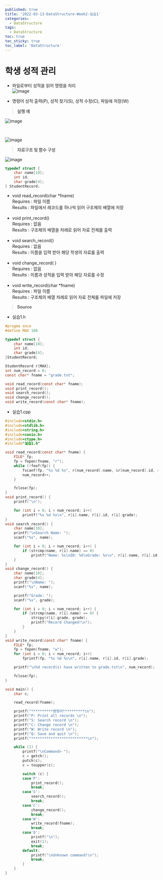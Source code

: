 ```yaml
---
published: true
title: '2022-03-13-DataStructure-Week2-실습1'
categories:
  - DataStructure
tags:
  - DataStructure
toc: true
toc_sticky: true
toc_label: 'DataStructure'
---
```


# 학생 성적 관리

- 파일로부터 성적을 읽어 명령을 처리  
  ![image](https://github.com/222SeungHyun/222SeungHyun.github.io/blob/master/_images/%EC%9E%90%EB%A3%8C%EA%B5%AC%EC%A1%B0%EC%99%80%EC%8B%A4%EC%8A%B5-2%EC%9E%A5-%EC%8B%A4%EC%8A%B51-1.png?raw=true)

- 명령어
  성적 출력(P), 성적 찾기(S), 성적 수정(C), 파일에 저장(W)

> **실행 예**

![image](https://github.com/222SeungHyun/222SeungHyun.github.io/blob/master/_images/%EC%9E%90%EB%A3%8C%EA%B5%AC%EC%A1%B0%EC%99%80%EC%8B%A4%EC%8A%B5-2%EC%9E%A5-%EC%8B%A4%EC%8A%B51-2.png?raw=true)

<br>

![image](https://github.com/222SeungHyun/222SeungHyun.github.io/blob/master/_images/%EC%9E%90%EB%A3%8C%EA%B5%AC%EC%A1%B0%EC%99%80%EC%8B%A4%EC%8A%B5-2%EC%9E%A5-%EC%8B%A4%EC%8A%B51-3.png?raw=true)

> **자료구조 및 함수 구성**

![image](https://github.com/222SeungHyun/222SeungHyun.github.io/blob/master/_images/%EC%9E%90%EB%A3%8C%EA%B5%AC%EC%A1%B0%EC%99%80%EC%8B%A4%EC%8A%B5-2%EC%9E%A5-%EC%8B%A4%EC%8A%B51-4.png?raw=true)

```C
typedef struct {
	char name[10];
	int id;
	char grade[4];
} StudentRecord;
```

- void read_record(char \*fname)  
   Requires : 파일 이름  
   Results : 파일에서 레코드를 하나씩 읽어 구조체의 배열에 저장  
  <br>
- void print_record()  
  Requires : 없음  
  Results : 구조체의 배열을 차례로 읽어 자료 전체를 출력  
  <br>
- void search_record()  
  Requires : 없음  
  Results : 이름을 입력 받아 해당 학생의 자료를 출력  
  <br>
- void change_record( )  
  Requires : 없음  
  Results : 이름과 성적을 입력 받아 해당 자료를 수정  
  <br>
- void write_record(char \*fname)  
  Requires : 파일 이름  
  Results : 구조체의 배열 차례로 읽어 자료 전체를 파일에 저장

> **Source**

- 실습1.h

```C
#pragma once
#define MAX 100

typedef struct {
	char name[10];
	int id;
	char grade[4];
}StudentRecord;

StudentRecord r[MAX];
int num_record = 0;
const char* fname = "grade.txt";

void read_record(const char* fname);
void print_record();
void search_record();
void change_record();
void write_record(const char* fname);
```

- 실습1.cpp

```C
#include<stdio.h>
#include<stdlib.h>
#include<string.h>
#include<conio.h>
#include<ctype.h>
#include"실습1.h"

void read_record(const char* fname) {
	FILE* fp;
	fp = fopen(fname, "r");
	while (!feof(fp)) {
		fscanf(fp, "%s %d %s", r[num_record].name, &r[num_record].id, r[num_record].grade);
		num_record++;
	}

	fclose(fp);
}
void print_record() {
	printf("\n");

	for (int i = 0; i < num_record; i++)
		printf("%s %d %s\n", r[i].name, r[i].id, r[i].grade);
}
void search_record() {
	char name[10];
	printf("\nSearch Name: ");
	scanf("%s", name);

	for (int i = 0; i < num_record; i++) {
		if (strcmp(name, r[i].name) == 0)
			printf("Name: %s\nID: %d\nGrade: %s\n", r[i].name, r[i].id, r[i].grade);
	}
}
void change_record() {
	char name[10];
	char grade[4];
	printf("\nName: ");
	scanf("%s", name);

	printf("Grade: ");
	scanf("%s", grade);

	for (int i = 0; i < num_record; i++) {
		if (strcmp(name, r[i].name) == 0) {
			strcpy(r[i].grade, grade);
			printf("Record Changed!\n");
		}
	}
}
void write_record(const char* fname) {
	FILE* fp;
	fp = fopen(fname, "w");
	for (int i = 0; i < num_record; i++)
		fprintf(fp, "%s %d %s\n", r[i].name, r[i].id, r[i].grade);

	printf("\n%d record(s) have written to grade.txt\n", num_record);

	fclose(fp);
}

void main() {
	char c;

	read_record(fname);

	printf("**********명령어**********\n");
	printf("P: Print all records \n");
	printf("S: Search record \n");
	printf("C: Change record \n");
	printf("W: Write record \n");
	printf("Q: Save and quit \n");
	printf("**************************\n");

	while (1) {
		printf("\nCommand> ");
		c = getch();
		putch(c);
		c = toupper(c);

		switch (c) {
		case'P':
			print_record();
			break;
		case'S':
			search_record();
			break;
		case'C':
			change_record();
			break;
		case'W':
			write_record(fname);
			break;
		case'Q':
			printf("\n");
			exit(1);
			break;
		default:
			printf("\nUnknown command!\n");
			break;
		}
	}
}
```
